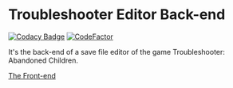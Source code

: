 # Troubleshooter Editor Back-end

[![Codacy Badge](https://api.codacy.com/project/badge/Grade/34e6614e8ec245c6ab2afb57123520ce)](https://app.codacy.com/gh/Attacktive/troubleshooter-editor-back-end?utm_source=github.com&utm_medium=referral&utm_content=Attacktive/troubleshooter-editor-back-end&utm_campaign=Badge_Grade_Settings)
[![CodeFactor](https://www.codefactor.io/repository/github/attacktive/troubleshooter-editor-back-end/badge)](https://www.codefactor.io/repository/github/attacktive/troubleshooter-editor-back-end)

It's the back-end of a save file editor of the game Troubleshooter: Abandoned Children.

[The Front-end](https://github.com/Attacktive/troubleshooter-editor-front-end-vue)
